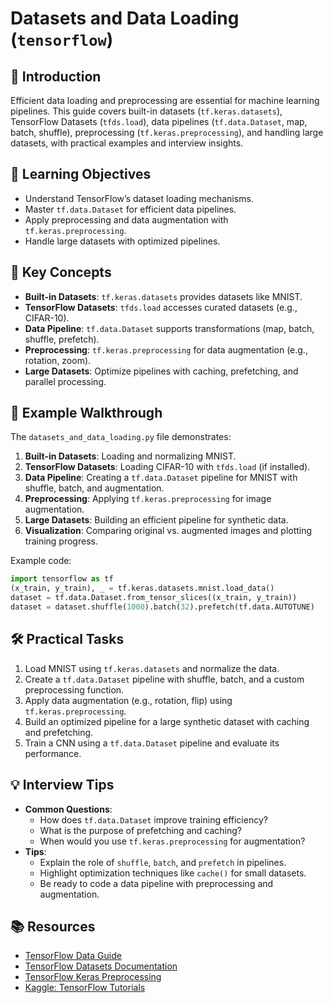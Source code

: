 # Datasets and Data Loading (`tensorflow`)

## 📖 Introduction
Efficient data loading and preprocessing are essential for machine learning pipelines. This guide covers built-in datasets (`tf.keras.datasets`), TensorFlow Datasets (`tfds.load`), data pipelines (`tf.data.Dataset`, map, batch, shuffle), preprocessing (`tf.keras.preprocessing`), and handling large datasets, with practical examples and interview insights.

## 🎯 Learning Objectives
- Understand TensorFlow’s dataset loading mechanisms.
- Master `tf.data.Dataset` for efficient data pipelines.
- Apply preprocessing and data augmentation with `tf.keras.preprocessing`.
- Handle large datasets with optimized pipelines.

## 🔑 Key Concepts
- **Built-in Datasets**: `tf.keras.datasets` provides datasets like MNIST.
- **TensorFlow Datasets**: `tfds.load` accesses curated datasets (e.g., CIFAR-10).
- **Data Pipeline**: `tf.data.Dataset` supports transformations (map, batch, shuffle, prefetch).
- **Preprocessing**: `tf.keras.preprocessing` for data augmentation (e.g., rotation, zoom).
- **Large Datasets**: Optimize pipelines with caching, prefetching, and parallel processing.

## 📝 Example Walkthrough
The `datasets_and_data_loading.py` file demonstrates:
1. **Built-in Datasets**: Loading and normalizing MNIST.
2. **TensorFlow Datasets**: Loading CIFAR-10 with `tfds.load` (if installed).
3. **Data Pipeline**: Creating a `tf.data.Dataset` pipeline for MNIST with shuffle, batch, and augmentation.
4. **Preprocessing**: Applying `tf.keras.preprocessing` for image augmentation.
5. **Large Datasets**: Building an efficient pipeline for synthetic data.
6. **Visualization**: Comparing original vs. augmented images and plotting training progress.

Example code:
```python
import tensorflow as tf
(x_train, y_train), _ = tf.keras.datasets.mnist.load_data()
dataset = tf.data.Dataset.from_tensor_slices((x_train, y_train))
dataset = dataset.shuffle(1000).batch(32).prefetch(tf.data.AUTOTUNE)
```

## 🛠️ Practical Tasks
1. Load MNIST using `tf.keras.datasets` and normalize the data.
2. Create a `tf.data.Dataset` pipeline with shuffle, batch, and a custom preprocessing function.
3. Apply data augmentation (e.g., rotation, flip) using `tf.keras.preprocessing`.
4. Build an optimized pipeline for a large synthetic dataset with caching and prefetching.
5. Train a CNN using a `tf.data.Dataset` pipeline and evaluate its performance.

## 💡 Interview Tips
- **Common Questions**:
  - How does `tf.data.Dataset` improve training efficiency?
  - What is the purpose of prefetching and caching?
  - When would you use `tf.keras.preprocessing` for augmentation?
- **Tips**:
  - Explain the role of `shuffle`, `batch`, and `prefetch` in pipelines.
  - Highlight optimization techniques like `cache()` for small datasets.
  - Be ready to code a data pipeline with preprocessing and augmentation.

## 📚 Resources
- [TensorFlow Data Guide](https://www.tensorflow.org/guide/data)
- [TensorFlow Datasets Documentation](https://www.tensorflow.org/datasets)
- [TensorFlow Keras Preprocessing](https://www.tensorflow.org/api_docs/python/tf/keras/preprocessing)
- [Kaggle: TensorFlow Tutorials](https://www.kaggle.com/learn/intro-to-deep-learning)